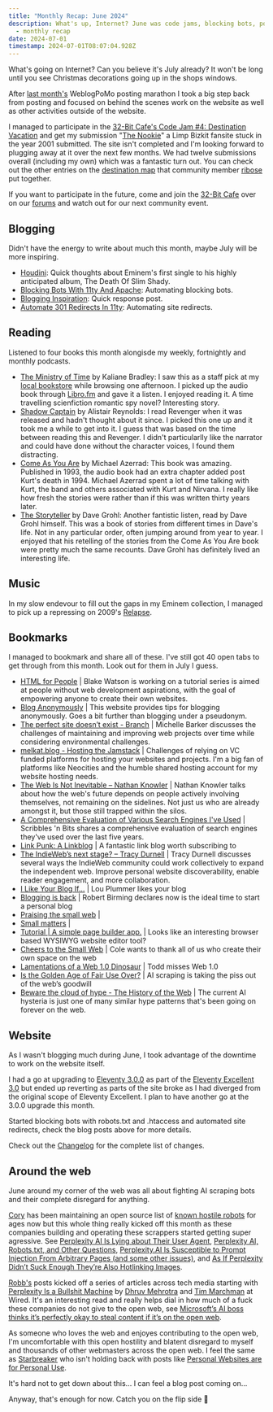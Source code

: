 ```yaml
---
title: "Monthly Recap: June 2024"
description: What's up, Internet? June was code jams, blocking bots, posts, books, music, bookmarks and small improvements to the website.
  - monthly recap
date: 2024-07-01
timestamp: 2024-07-01T08:07:04.928Z
---
```


What's going on Internet? Can you believe it's July already? It won't be long until you see Christmas decorations going up in the shops windows.

After [last month's](/posts/monthly-recap-may-2024/) WeblogPoMo posting marathon I took a big step back from posting and focused on behind the scenes work on the website as well as other activities outside of the website.

I managed to participate in the [32-Bit Cafe's Code Jam #4: Destination Vacation](https://tilde.32bit.cafe/~ribose/events/destination/index.html) and get my submission "[The Nookie](https://thenookie.flamedfury.com/)" a Limp Bizkit fansite stuck in the year 2001 submitted. The site isn't completed and I'm looking forward to plugging away at it over the next few months. We had twelve submissions overall (including my own) which was a fantastic turn out. You can check out the other entries on the [destination map](https://tilde.32bit.cafe/~ribose/events/destination/map.html) that community member [ribose](https://ribo.zone/) put together.

If you want to participate in the future, come and join the [32-Bit Cafe](https://32bit.cafe/) over on our [forums](https://discourse.32bit.cafe/) and watch out for our next community event.


## Blogging

Didn't have the energy to write about much this month, maybe July will be more inspiring.

- [Houdini](/posts/houdini/): Quick thoughts about Eminem's first single to his highly anticipated album, The Death Of Slim Shady.
- [Blocking Bots With 11ty And Apache](/posts/blocking-bots-with-11ty-and-apache/): Automating blocking bots.
- [Blogging Inspiration](/posts/blogging-inspiration/): Quick response post.
- [Automate 301 Redirects In 11ty](/posts/automate-301-redirects-in-11ty/): Automating site redirects.

## Reading

Listened to four books this month alongisde my weekly, fortnightly and monthly podcasts.

- [The Ministry of Time](https://openlibrary.org/works/OL37571815W/Ministry_of_Time) by Kaliane Bradley: I saw this as a staff pick at my [local bookstore](https://www.schrodingersbooks.co.nz/) while browsing one afternoon. I picked up the audio book through [Libro.fm](https://libro.fm/) and gave it a listen. I enjoyed reading it. A time travelling scienfiction romantic spy novel? Interesting story.
- [Shadow Captain](https://openlibrary.org/works/OL20387787W/Shadow_Captain) by Alistair Reynolds: I read Revenger when it was released and hadn't thought about it since. I picked this one up and it took me a while to get into it. I guess that was based on the time between reading this and Revenger. I didn't particularlly like the narrator and could have done without the character voices, I found them distracting.
- [Come As You Are](https://openlibrary.org/works/OL3693478W/Come_as_you_are) by Michael Azerrad: This book was amazing. Published in 1993, the audio book had an extra chapter added post Kurt's death in 1994. Michael Azerrad spent a lot of time talking with Kurt, the band and others associated with Kurt and Nirvana. I really like how fresh the stories were rather than if this was written thirty years later.
- [The Storyteller](https://openlibrary.org/works/OL24318701W/The_Storyteller) by Dave Grohl: Another fantistic listen, read by Dave Grohl himself. This was a book of stories from different times in Dave's life. Not in any particular order, often jumping around from year to year. I enjoyed that his retelling of the stories from the Come As You Are book were pretty much the same recounts. Dave Grohl has definitely lived an interesting life.

## Music

In my slow endevour to fill out the gaps in my Eminem collection, I managed to pick up a repressing on 2009's [Relapse](https://flamedfury.com/recordshelf/#relapse).

## Bookmarks

I managed to bookmark and share all of these. I've still got 40 open tabs to get through from this month. Look out for them in July I guess.

- [HTML for People](https://htmlforpeople.com/) | Blake Watson is working on a tutorial series is aimed at people without web development aspirations, with the goal of empowering anyone to create their own websites.
- [Blog Anonymously](https://anon.btxx.org/) | This website provides tips for blogging anonymously. Goes a bit further than blogging under a pseudonym.
- [The perfect site doesn’t exist - Branch](https://branch.climateaction.tech/issues/issue-8/the-perfect-site-doesnt-exist/) | Michelle Barker discusses the challenges of maintaining and improving web projects over time while considering environmental challenges.
- [melkat.blog - Hosting the Jamstack](https://melkat.blog/p/jamstack-hosting) | Challenges of relying on VC funded platforms for hosting your websites and projects. I'm a big fan of platforms like Neocities and the humble shared hosting account for my website hosting needs.
- [The Web Is Not Inevitable – Nathan Knowler](https://knowler.dev/blog/the-web-is-not-inevitable) | Nathan Knowler talks about how the web's future depends on people actively involving themselves, not remaining on the sidelines. Not just us who are already amongst it, but those still trapped within the silos.
- [A Comprehensive Evaluation of Various Search Engines I've Used](https://scribbles.jbowdre.lol/post/a-comprehensive-evaluation-of-various-search-engines-i-ve-used) | Scribbles 'n Bits shares a comprehensive evaluation of search engines they've used over the last five years.
- [Link Punk: A Linkblog](https://linkpunk.micro.blog/) | A fantastic link blog worth subscribing to
- [The IndieWeb’s next stage? – Tracy Durnell](https://tracydurnell.com/2024/05/17/indieweb-next-stage/) | Tracy Durnell discusses several ways the IndieWeb community could work collectively to expand the independent web. Improve personal website discoverability, enable reader engagement, and more collaboration.
- [I Like Your Blog If...](https://louplummer.lol/post/i-like-your-blog-if) | Lou Plummer likes your blog
- [Blogging is back](https://birming.com/blogging-back/) | Robert Birming declares now is the ideal time to start a personal blog
- [Praising the small web](https://jackyan.com/blog/2024/05/praising-the-small-web/) |
- [Small matters](https://coywolf.email/newsletter/small-matters/) |
- [Tutorial | A simple page builder app.](https://simplepagebuilder.app/) | Looks like an interesting browser based WYSIWYG website editor tool?
- [Cheers to the Small Web](https://coleb.blog/posts/cheers-to-the-small-web) | Cole wants to thank all of us who create their own space on the web
- [Lamentations of a Web 1.0 Dinosaur](https://toddpresta.com/p/d9a1db69) | Todd misses Web 1.0
- [Is the Golden Age of Fair Use Over?](https://blog.mojeek.com/2024/05/is-the-golden-age-of-fair-use-over.html) | AI scraping is taking the piss out of the web’s goodwill
- [Beware the cloud of hype - The History of the Web](https://thehistoryoftheweb.com/beware-the-cloud-of-hype/) | The current AI hysteria is just one of many similar hype patterns that's been going on forever on the web.

## Website

As I wasn't blogging much during June, I took advantage of the downtime to work on the website itself.

I had a go at upgrading to [Eleventy 3.0.0](https://11ty.dev/blog/canary-eleventy-v3/) as part of the [Eleventy Excellent 3.0](https://eleventy-excellent.netlify.app/blog/eleventy-excellent-30/) but ended up reverting as parts of the site broke as I had diverged from the original scope of Eleventy Excellent. I plan to have another go at the 3.0.0 upgrade this month.

Started blocking bots with robots.txt and .htaccess and automated site redirects, check the blog posts above for more details.

Check out the [Changelog](/changelog/) for the complete list of changes.

## Around the web

June around my corner of the web was all about fighting AI scraping bots and their complete disregard for anything.

[Cory](https://coryd.dev/) has been maintaining an open source list of [known hostile robots](https://github.com/ai-robots-txt/ai.robots.txt/blob/main/robots.txt) for ages now but this whole thing really kicked off this month as these companies building and operating these scrappers started getting super agressive. See [Perplexity AI Is Lying about Their User Agent](https://rknight.me/blog/perplexity-ai-is-lying-about-its-user-agent/), [Perplexity AI, Robots.txt, and Other Questions](https://rknight.me/blog/perplexity-ai-robotstxt-and-other-questions/), [Perplexity.AI Is Susceptible to Prompt Injection From Arbitrary Pages (and some other issues)](https://www.bentasker.co.uk/posts/blog/security/perplexity-ai-gives-answers-that-cannot-be-trusted.html#), and [As If Perplexity Didn’t Suck Enough They’re Also Hotlinking Images](https://rknight.me/blog/as-if-perplexity-didnt-suck-enough-theyre-also-hotlinking-images/).

[Robb's](https://rknight.me) posts kicked off a series of articles across tech media starting with [Perplexity Is a Bullshit Machine](https://www.wired.com/story/perplexity-is-a-bullshit-machine/) by [Dhruv Mehrotra](https://www.wired.com/author/dhruv-mehrotra/) and [Tim Marchman](https://www.wired.com/author/tim-marchman/) at Wired. It's an interesting read and really helps dial in how much of a fuck these companies do not give to the open web, see [Microsoft’s AI boss thinks it’s perfectly okay to steal content if it’s on the open web](https://www.theverge.com/2024/6/28/24188391/microsoft-ai-suleyman-social-contract-freeware).

As someone who loves the web and enjoyes contributing to the open web, I'm uncomfortable with this open hostility and blatent disregard to myself and thousands of other webmasters across the open web. I feel the same as [Starbreaker](https://starbreaker.org/) who isn't holding back with posts like [Personal Websites are for Personal Use](https://starbreaker.org/blog/rants/personal-websites-personal-use/index.html).

It's hard not to get down about this... I can feel a blog post coming on...

Anyway, that's enough for now. Catch you on the flip side 🤙